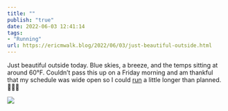 ```yaml
---
title: ""
publish: "true"
date: 2022-06-03 12:41:14
tags:
- "Running"
url: https://ericmwalk.blog/2022/06/03/just-beautiful-outside.html
---
```

Just beautiful outside today. Blue skies, a breeze, and the temps sitting at around 60°F. Couldn’t pass this up on a Friday morning and am thankful that my schedule was wide open so I could [run](http://www.strava.com/activities/7249417255) a little longer than planned. 🏃🏻‍♂️


![](https://ericmwalk.blog/uploads/2022/3e2674d467.jpg)